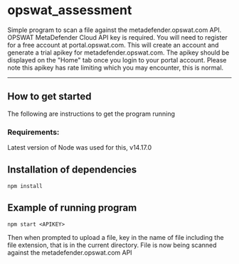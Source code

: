 # opswat_assessment
Simple program to scan a file against the metadefender.opswat.com API.
OPSWAT MetaDefender Cloud API key is required.
You will need to register for a free account at portal.opswat.com. This will create an account and generate
a trial apikey for metadefender.opswat.com. The apikey should be displayed on the "Home" tab once you login
to your portal account. Please note this apikey has rate limiting which you may encounter, this is normal.
_____________________________________

## How to get started

The following are instructions to get the program running

### Requirements:

Latest version of Node was used for this, v14.17.0

## Installation of dependencies

```
npm install
```

## Example of running program

```
npm start <APIKEY>
```
Then when prompted to upload a file, key in the name of file including the file extension, that is in the current directory. File is now being scanned against the metadefender.opswat.com API